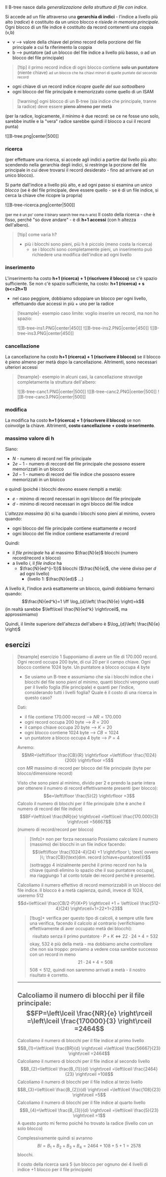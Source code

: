 Il B-tree nasce dalla *generalizzazione della struttura di file con indice*.

Si accede ad un file attraverso una **gerarchia di indici** - l'indice a livello più alto (*radice*) è costituito da un unico blocco e *risiede in memoria principale*.
Ogni blocco di un file indice è costituito da record contenenti una coppia (v,b)
- v -->  valore della chiave del primo record della porzione del file principale a cui fa riferimento la coppia
- b --> puntatore (ad un blocco del file indice a livello più basso, o ad un blocco del file principale)

>[!tip] il primo record indice di ogni blocco contiene **solo un puntatore** (niente chiave) <small>ad un blocco che ha chiavi minori di quelle puntate dal secondo record</small>

- ogni chiave di un record indice *ricopre quelle del suo sottoalbero*
- ogni blocco del file principale è memorizzato come quello di un ISAM

>[!warning] ogni blocco di un B-tree (sia indice che principale, tranne la radice) deve essere **pieno almeno per metà**

(per la radice, logicamente, il minimo è due record: se ce ne fosse uno solo, sarebbe inutile e la "vera" radice sarebbe quindi il blocco a cui il record punta)

![[B-tree.png|center|500]]

### ricerca
(per effettuare una ricerca, si accede agli indici a partire dal livello più alto: scendendo nella gerarchia degli indici, si restringe la porzione del file principale in cui deve trovarsi il record desiderato - fino ad arrivare ad un unico blocco).

Si parte dall'indice a livello più alto, e ad ogni passo si esamina *un unico blocco* (se è del file principale, deve essere quello - se è di un file indice, si cerca la chiave che ricopre la propria)

![[B-tree-ricerca.png|center|500]]

<small>(per me è un po' come il binary search tree ma n-ario)</small>
Il costo della ricerca - che è fisso, perché "so dove andare" - è di **h+1 accessi** (con h altezza dell'albero).

>[!tip] come varia h?
>- più i blocchi sono pieni, più h è piccolo (meno costa la ricerca)
>	- se i blocchi sono completamente pieni, un inserimento può richiedere una modifica dell'indice ad ogni livello

### inserimento
L'inserimento ha costo **h+1 (ricerca) + 1 (riscrivere il blocco)** se c'è spazio sufficiente.
Se non c'è spazio sufficiente, ha costo: **h+1 (ricerca) + s (s<=2h+1)**
- nel caso peggiore, dobbiamo sdoppiare un blocco per ogni livello, effettuando due accessi in più + uno per la radice

> [!example]- esempio
> caso limite: voglio inserire un record, ma non ho spazio:
>  
> ![[B-tree-ins1.PNG|center|450]]
> ![[B-tree-ins2.PNG|center|450]]
> ![[B-tree-ins3.PNG|center|450]]

### cancellazione
La cancellazione ha costo **h+1 (ricerca) + 1 (riscrivere il blocco)** se il blocco è pieno almeno per metà dopo la cancellazione.
Altrimenti, sono necessari ulteriori accessi

> [!example]- esempio
> in alcuni casi, la cancellazione stravolge completamente la struttura dell'albero:
> 
> ![[B-tree-canc1.PNG|center|500]]
> ![[B-tree-canc2.PNG|center|500]]
> ![[B-tree-canc3.PNG|center|500]]

### modifica
La modifica ha costo **h+1 (ricerca) + 1 (riscrivere il blocco)** se non coinvolge la chiave.
Altrimenti, **costo cancellazione + costo inserimento**.
### massimo valore di h
Siano:
- $N$ - numero di record nel file principale
- $2e-1$ - numero di reccord del file principale che possono essere memorizzati in un blocco
- $2d-1$ - numero di record del file indice che possono essere memorizzati in un bloicco

e quindi (poiché i blocchi devono essere riempiti a metà):
- $e$ - minimo di record necessari in ogni blocco del file principale
- $d$ - minimo di record necessari in ogni blocco del file indice

L'*altezza massima* ($k$) si ha quando i blocchi sono pieni al minimo, ovvero quando:
- ogni blocco del file principale contiene esattamente $e$ record
- ogni blocco del file indice contiene esattamente $d$ record

Quindi:
- il *file principale* ha al massimo $\frac{N}{e}$ blocchi (numero record/record x blocco)
- a livello $i$, il *file indice* ha 
	- $\frac{N}{ed^{i-1}}$ blocchi ($\frac{N}{e}$, che viene diviso per $d$ ad ogni livello)
		- (livello 1: $\frac{N}{ed}$ ...)

A livello $k$, l'indice avrà esattamente un blocco, quindi dobbiamo fermarci quando:
$$\frac{N}{ed^k}=1 \iff \log_{d}\left( \frac{N}{e} \right)=k$$
(in realtà sarebbe $\left\lceil  \frac{N}{ed^k}  \right\rceil$, ma approssimiamo)

Quindi, il limite superiore dell'altezza dell'albero è $\log_{d}\left( \frac{N}{e} \right)$

## esercizi
>[!example] esercizio 1
>Supponiamo di avere un file di $170.000$ record. Ogni record occupa $200$ byte, di cui $20$ per il campo chiave. Ogni blocco contiene $1024$ byte. Un puntatore a blocco occupa $4$ byte
>
>- Se usiamo un B-tree e assumiamo che sia i blocchi indice che i blocchi del file sono *pieni al minimo*, quanti blocchi vengono usati per il livello foglia (file principale) e quanti per l’indice, considerando tutti i livelli foglia? Quale è il costo di una ricerca in questo caso?
>
>Dati:
>- il file contiene $170.000$ record --> $NR=170.000$
>- ogni record occupa $200$ byte --> $R=200$
>- il campo chiave occupa $20$ byte --> $K=20$
>- ogni blocco contiene $1024$ byte --> $CB=1024$
>- un puntatore a blocco occupa $4$ byte --> $P=4$
>
>Avremo:
>$$MR=\left\lfloor  \frac{CB}{R}  \right\rfloor =\left\lfloor  \frac{1024}{200}  \right\rfloor =5$$
>con $MR$ massimo di record per blocco del file principale (byte per blocco/dimensione record)
>
>Visto che sono pieni al minimo, divido per $2$ e prendo la parte intera per ottenere il numero di record effettivamente presenti (per blocco):
>$$e=\left\lfloor  \frac{5}{2}  \right\rfloor =3$$
>Calcolo il numero di blocchi per il file principale (che è anche il numero di record del file indice)
>$$BF=\left\lceil  \frac{NR}{e}  \right\rceil =\left\lceil  \frac{170.000}{3}  \right\rceil =56667$$
>(numero di record/record per blocco)
>
>>[!info]+ non per forza necessario
>>Possiamo calcolare il numero (massimo) dei blocchi in un file indice facendo:
>>$$\left\lfloor  \frac{1024-4}{24} +1 \right\rfloor \; \text{ ovvero   }\;  \frac{CB}{\text{dim. record (chiave+puntatore)}}$$
>>(sottraggo 4 inizialmente perché il primo record non ha la chiave (quindi elimino lo spazio che il suo puntatore occupa), ma riaggiungo 1 al conto totale dei record perché è presente).
>
>Calcoliamo il numero effettivo di record memorizzabili in un blocco del file indice.
>Il blocco è a metà capienza, quindi, invece di $1024$, useremo $512$
>$$d=\left\lceil  \frac{CB/2-P}{K+P}  \right\rceil +1 = \left\lceil  \frac{512-4}{24} \right\rceil+1=22+1=23$$
>
>>[!bug]+ verifica
>>per questo tipo di calcoli, è sempre utile fare una verifica, facendo il calcolo al contrario (verifichiamo effettivamente di aver occupato metà dei blocchi):
>>$$\text{risultato senza il primo puntatore}\cdot P+K \iff   22\cdot 24 + 4=532$$
>>okay, $532$ è più della metà - ma dobbiamo anche controllare che non sia troppo: proviamo a vedere cosa sarebbe successo con un record in meno
>>$$21\cdot 24+4=508$$
>>$508<512$, quindi non saremmo arrivati a metà - il nostro risultato è corretto.
> ----
>Calcoliamo il numero di blocchi per il file principale:
>$$FP=\left\lceil  \frac{NR}{e}  \right\rceil =\left\lceil  \frac{170000}{3}  \right\rceil =2464$$
> -----
>Calcoliamo il numero di blocchi per il file indice al primo livello
>$$B_{1}=\left\lceil  \frac{BR}{d}  \right\rceil =\left\lceil  \frac{56667}{23}  \right\rceil =2464$$
>Calcoliamo il numero di blocchi per il file indice al secondo livello
>$$B_{2}=\left\lceil  \frac{B_{1}}{d}  \right\rceil =\left\lceil  \frac{2464}{23}  \right\rceil =108$$
>Calcoliamo il numero di blocchi per il file indice al terzo livello
>$$B_{3}=\left\lceil  \frac{B_{2}}{d}  \right\rceil =\left\lceil  \frac{108}{23}  \right\rceil =5$$
>Calcoliamo il numero di blocchi per il file indice al quarto livello
>$$B_{4}=\left\lceil  \frac{B_{3}}{d}  \right\rceil =\left\lceil  \frac{5}{23}  \right\rceil =1$$
>A questo punto mi fermo poiché ho trovato la radice (livello con un solo blocco)
>
>Complessivamente quindi si avranno
>$$BI=B_{1}+B_{2}+B_{3}+B_{4}=2464+108+5+1=2578$$
>blocchi.
> 
>Il costo della ricerca sarà $5$ (un blocco per ognuno dei $4$ livelli di indice $+1$ blocco per il file principale)